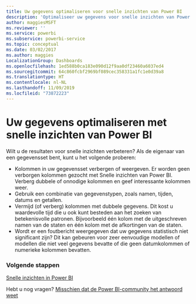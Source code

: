 ```yaml
---
title: Uw gegevens optimaliseren voor snelle inzichten van Power BI
description: 'Optimaliseer uw gegevens voor snelle inzichten van Power BI. Als Power BI geen inzichten in uw gegevens vindt, kunt u onder andere het volgende doen:'
author: maggiesMSFT
ms.reviewer: ''
ms.service: powerbi
ms.subservice: powerbi-service
ms.topic: conceptual
ms.date: 03/02/2017
ms.author: maggies
LocalizationGroup: Dashboards
ms.openlocfilehash: 1ed588b0ca183e090d12f9aa0df23460a6037ed4
ms.sourcegitcommit: 64c860fcbf2969bf089cec358331a1fc1e0d39a8
ms.translationtype: HT
ms.contentlocale: nl-NL
ms.lasthandoff: 11/09/2019
ms.locfileid: "73872223"
---
```

# <a name="optimize-your-data-for-power-bi-quick-insights"></a>Uw gegevens optimaliseren met snelle inzichten van Power BI
Wilt u de resultaten voor snelle inzichten verbeteren?  Als de eigenaar van een gegevensset bent, kunt u het volgende proberen:

* Kolommen in uw gegevensset verbergen of weergeven. Er worden geen verborgen kolommen gezocht met Snelle inzichten van Power BI.  Verberg dubbele of onnodige kolommen en geef interessante kolommen weer.
* Gebruik een combinatie van gegevenstypen, zoals namen, tijden, datums en getallen.
* Vermijd (of verberg) kolommen met dubbele gegevens.  Dit kost u waardevolle tijd die u ook kunt besteden aan het zoeken van betekenisvolle patronen.  Bijvoorbeeld één kolom met de uitgeschreven namen van de staten en één kolom met de afkortingen van de staten.
* Wordt er een foutbericht weergegeven dat uw gegevens statistisch niet significant zijn?  Dit kan gebeuren voor zeer eenvoudige modellen of modellen die niet veel gegevens bevatte of die geen datumkolommen of numerieke kolommen bevatten.

### <a name="next-steps"></a>Volgende stappen
[Snelle inzichten in Power BI](consumer/end-user-insights.md)

Hebt u nog vragen? [Misschien dat de Power BI-community het antwoord weet](https://community.powerbi.com/)

